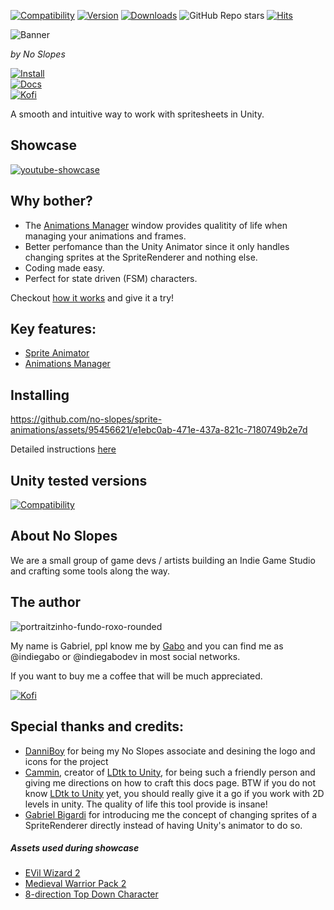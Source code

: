 <!-- <p align="right">
  Ler em <a href="README.pt-br.md"> Português do Brasil </a>
</p> -->

[![Compatibility](https://img.shields.io/badge/-2022.3%2B-11191F?logo=Unity&color=5d5d5d)](https://unity.com/releases/editor/archive)
[![Version](https://img.shields.io/npm/v/com.no-slopes.sprite-animations?color=931111&label=openupm&registry_uri=https://package.openupm.com)](https://openupm.com/packages/com.no-slopes.sprite-animations/)
[![Downloads](https://img.shields.io/badge/dynamic/json?color=931111&label=downloads&query=%24.downloads&suffix=%2Fmonth&url=https%3A%2F%2Fpackage.openupm.com%2Fdownloads%2Fpoint%2Flast-month%2Fcom.no-slopes.sprite-animations)](https://openupm.com/packages/com.no-slopes.sprite-animations/)
![GitHub Repo stars](https://img.shields.io/github/stars/no-slopes/sprite-animations?label=%E2%AD%90&color=931111)
[![Hits](https://hits.seeyoufarm.com/api/count/incr/badge.svg?url=https%3A%2F%2Fgithub.com%2Fno-slopes%2Fsprite-animations&count_bg=%23931111&title_bg=%23585858&icon=&icon_color=%23943737&title=views&edge_flat=false)](https://hits.seeyoufarm.com)

![Banner](https://no-slopes.github.io/sprite-animations/images/banner.png)

_by No Slopes_

[![Install](https://img.shields.io/badge/%F0%9F%93%81%20Install-7393B3?style=for-the-badge&color=26251f)](https://no-slopes.github.io/sprite-animations/documentation/install.html)  
[![Docs](https://img.shields.io/badge/%F0%9F%93%9A%20Documentation-FFCE00?style=for-the-badge&color=26251f)](https://no-slopes.github.io/sprite-animations)  
[![Kofi](https://img.shields.io/badge/Donate-a73b38?style=for-the-badge&logo=kofi&logoColor=f7404b&color=26251f)](https://ko-fi.com/indiegabo)

A smooth and intuitive way to work with spritesheets in Unity.

## Showcase

[![youtube-showcase](https://github.com/no-slopes/sprite-animations/assets/95456621/c14d80dc-79aa-4d81-8199-3ee8595d0d5a)](https://www.youtube.com/watch?v=jpoCPpwkFnM)

## Why bother?

- The [Animations Manager](https://no-slopes.github.io/sprite-animations/documentation/animations-manager/index.html) window provides qualitity of life when managing your animations and frames.
- Better perfomance than the Unity Animator since it only handles changing sprites at the SpriteRenderer and nothing else.
- Coding made easy.
- Perfect for state driven (FSM) characters.

Checkout [how it works](https://no-slopes.github.io/sprite-animations/documentation/how-it-works.html) and give it a try!

## Key features:

- [Sprite Animator](https://no-slopes.github.io/sprite-animations/documentation/sprite-animator/index.html)
- [Animations Manager](https://no-slopes.github.io/sprite-animations/documentation/animations-manager/index.html)

## Installing

https://github.com/no-slopes/sprite-animations/assets/95456621/e1ebc0ab-471e-437a-821c-7180749b2e7d

Detailed instructions [here](https://no-slopes.github.io/sprite-animations/documentation/install.html)

## Unity tested versions

[![Compatibility](https://img.shields.io/badge/-2022.3%2B-11191F?logo=Unity&color=5d5d5d)](https://unity.com/releases/editor/archive)

## About No Slopes

We are a small group of game devs / artists building an Indie Game Studio and crafting some
tools along the way.

## The author

![portraitzinho-fundo-roxo-rounded](https://github.com/no-slopes/sprite-animations/assets/95456621/2b6523f8-71b4-424c-ae61-5c5d1a3b639e)

My name is Gabriel, ppl know me by [Gabo](https://github.com/indiegabo) and you can find me as @indiegabo or @indiegabodev in most social networks.

If you want to buy me a coffee that will be much appreciated.

[![Kofi](https://img.shields.io/badge/Donate-a73b38?style=for-the-badge&logo=kofi&logoColor=f7404b&color=26251f)](https://ko-fi.com/indiegabo)

## Special thanks and credits:

- [DanniBoy](https://www.linkedin.com/in/daniel-souz/) for being my No Slopes associate and desining the logo and icons for the project
- [Cammin](https://github.com/Cammin), creator of [LDtk to Unity](https://github.com/Cammin/LDtkToUnity), for being such a friendly person and giving me directions on how to craft this docs page. BTW if you do not know [LDtk to Unity](https://github.com/Cammin/LDtkToUnity) yet, you should really give it a go if you work with 2D levels in unity. The quality of life this tool provide is insane!
- [Gabriel Bigardi](https://github.com/GabrielBigardi) for introducing me the concept of changing sprites of a SpriteRenderer directly instead of having Unity's animator to do so.

##### Assets used during showcase

- [EVil Wizard 2](https://luizmelo.itch.io/evil-wizard-2)
- [Medieval Warrior Pack 2](https://luizmelo.itch.io/medieval-warrior-pack-2)
- [8-direction Top Down Character](https://gamekrazzy.itch.io/8-direction-top-down-character)

